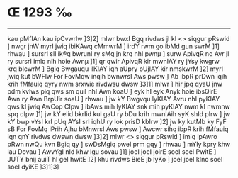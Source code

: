 # Œ 1293 ‰
---
kau pMfIAn kau ipCvwrlw ]3]2]
mlwr bwxI Bgq rivdws jI kI
<> siqgur pRswid ]
nwgr jnW myrI jwiq ibiKAwq cMmwrM ] irdY rwm go ibMd gun swrM ]1]
rhwau ] sursrI sll ik®q bwrunI ry sMq jn krq nhI pwnµ ] surw ApivqR
nq Avr jl ry sursrI imlq nih hoie Awnµ ]1] qr qwir ApivqR kir
mwnIAY ry jYsy kwgrw krq bIcwrM ] Bgiq Bwgauqu ilKIAY iqh aUpry pUjIAY
kir nmskwrM ]2] myrI jwiq kut bWFlw For FovMqw inqih bwnwrsI Aws
pwsw ] Ab ibpR prDwn iqih krih fMfauiq qyry nwm srxwie rivdwsu dwsw
]3]1] mlwr ] hir jpq qyaU jnw pdm kvlws piq qws sm quil nhI
Awn koaU ] eyk hI eyk Anyk hoie ibsQirE Awn ry Awn BrpUir soaU ]
rhwau ] jw kY Bwgvqu lyKIAY Avru nhI pyKIAY qws kI jwiq AwCop CIpw ]
ibAws mih lyKIAY snk mih pyKIAY nwm kI nwmnw spq dIpw ]1] jw kY
eIid bkrIid kul gaU ry bDu krih mwnIAih syK shId pIrw ] jw kY bwp
vYsI krI pUq AYsI srI iqhU ry lok prisD kbIrw ]2] jw ky kutMb ky FyF
sB For FovMq iPrih Ajhu bMnwrsI Aws pwsw ] Awcwr sihq ibpR krih
fMfauiq iqn qnY rivdws dwswn dwsw ]3]2]
mlwr
<> siqgur pRswid ]
imlq ipAwro pRwn nwQu kvn Bgiq qy ] swDsMgiq pweI prm gqy ] rhwau
] mYly kpry khw lau Dovau ] AwvYgI nId khw lgu sovau ]1] joeI joeI
joirE soeI soeI PwitE ] JUTY bnij auiT hI geI hwitE ]2] khu rivdws
BieE jb lyKo ] joeI joeI kIno soeI soeI dyiKE ]3]1]3]
####
